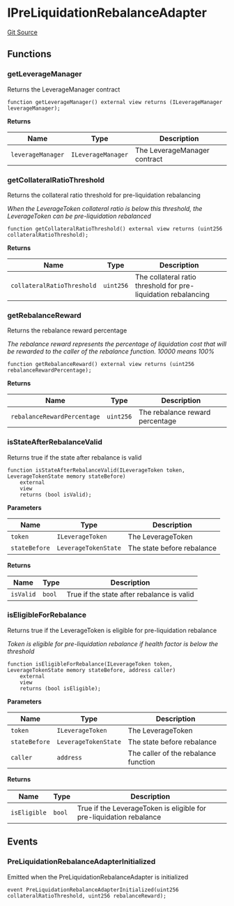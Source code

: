 # IPreLiquidationRebalanceAdapter
[Git Source](https://github.com/seamless-protocol/ilm-v2/blob/e2065c10183acb51865104847d299ff5ad4684d2/src/interfaces/IPreLiquidationRebalanceAdapter.sol)


## Functions
### getLeverageManager

Returns the LeverageManager contract


```solidity
function getLeverageManager() external view returns (ILeverageManager leverageManager);
```
**Returns**

|Name|Type|Description|
|----|----|-----------|
|`leverageManager`|`ILeverageManager`|The LeverageManager contract|


### getCollateralRatioThreshold

Returns the collateral ratio threshold for pre-liquidation rebalancing

*When the LeverageToken collateral ratio is below this threshold, the LeverageToken can be pre-liquidation
rebalanced*


```solidity
function getCollateralRatioThreshold() external view returns (uint256 collateralRatioThreshold);
```
**Returns**

|Name|Type|Description|
|----|----|-----------|
|`collateralRatioThreshold`|`uint256`|The collateral ratio threshold for pre-liquidation rebalancing|


### getRebalanceReward

Returns the rebalance reward percentage

*The rebalance reward represents the percentage of liquidation cost that will be rewarded to the caller of the
rebalance function. 10000 means 100%*


```solidity
function getRebalanceReward() external view returns (uint256 rebalanceRewardPercentage);
```
**Returns**

|Name|Type|Description|
|----|----|-----------|
|`rebalanceRewardPercentage`|`uint256`|The rebalance reward percentage|


### isStateAfterRebalanceValid

Returns true if the state after rebalance is valid


```solidity
function isStateAfterRebalanceValid(ILeverageToken token, LeverageTokenState memory stateBefore)
    external
    view
    returns (bool isValid);
```
**Parameters**

|Name|Type|Description|
|----|----|-----------|
|`token`|`ILeverageToken`|The LeverageToken|
|`stateBefore`|`LeverageTokenState`|The state before rebalance|

**Returns**

|Name|Type|Description|
|----|----|-----------|
|`isValid`|`bool`|True if the state after rebalance is valid|


### isEligibleForRebalance

Returns true if the LeverageToken is eligible for pre-liquidation rebalance

*Token is eligible for pre-liquidation rebalance if health factor is below the threshold*


```solidity
function isEligibleForRebalance(ILeverageToken token, LeverageTokenState memory stateBefore, address caller)
    external
    view
    returns (bool isEligible);
```
**Parameters**

|Name|Type|Description|
|----|----|-----------|
|`token`|`ILeverageToken`|The LeverageToken|
|`stateBefore`|`LeverageTokenState`|The state before rebalance|
|`caller`|`address`|The caller of the rebalance function|

**Returns**

|Name|Type|Description|
|----|----|-----------|
|`isEligible`|`bool`|True if the LeverageToken is eligible for pre-liquidation rebalance|


## Events
### PreLiquidationRebalanceAdapterInitialized
Emitted when the PreLiquidationRebalanceAdapter is initialized


```solidity
event PreLiquidationRebalanceAdapterInitialized(uint256 collateralRatioThreshold, uint256 rebalanceReward);
```


